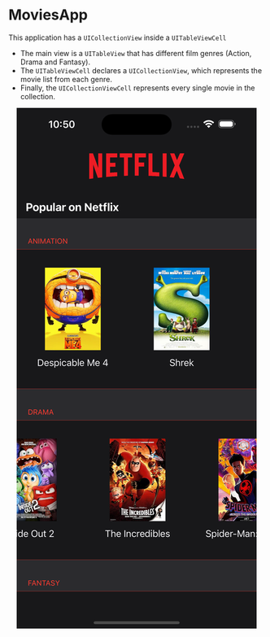# MoviesApp

This application has a `UICollectionView` inside a `UITableViewCell`

- The main view is a `UITableView` that has different film genres (Action, Drama and Fantasy).
- The `UITableViewCell` declares a `UICollectionView`, which represents the movie list from each genre.
- Finally, the `UICollectionViewCell` represents every single movie in the collection.

<p style="text-align: center">
<img alt="Screenshot of the application" src="./MoviesApp/Assets.xcassets/Simulator%20Screenshot%20-%20iPhone%2015%20Pro%20Max%20-%202024-07-24%20at%2022.50.25.imageset/Simulator%20Screenshot%20-%20iPhone%2015%20Pro%20Max%20-%202024-07-24%20at%2022.50.25.png" style="width: 200">
</p>
